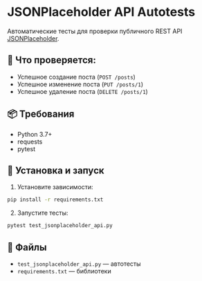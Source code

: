 # JSONPlaceholder API Autotests

Автоматические тесты для проверки публичного REST API [JSONPlaceholder](https://jsonplaceholder.typicode.com/).

## 📌 Что проверяется:

- Успешное создание поста (`POST /posts`)
- Успешное изменение поста (`PUT /posts/1`)
- Успешное удаление поста (`DELETE /posts/1`)

## 📦 Требования

- Python 3.7+
- requests
- pytest

## 🚀 Установка и запуск

1. Установите зависимости:

```bash
pip install -r requirements.txt
```

2. Запустите тесты:

```bash
pytest test_jsonplaceholder_api.py
```

## 🧾 Файлы

- `test_jsonplaceholder_api.py` — автотесты
- `requirements.txt` — библиотеки
